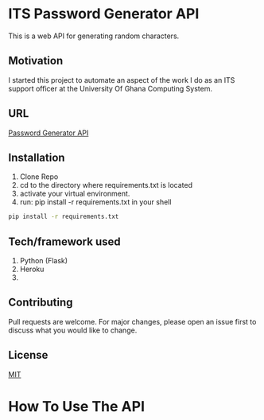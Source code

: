 # ITS Password Generator API

This is a web API for generating random characters.

## Motivation

I started this project to automate an aspect of the work I do as an ITS support officer at the University Of Ghana Computing System.

## URL

[Password Generator API](https://fierce-anchorage-76525.herokuapp.com)

## Installation

1. Clone Repo
2. cd to the directory where requirements.txt is located
3. activate your virtual environment.
4. run: pip install -r requirements.txt in your shell

```bash
pip install -r requirements.txt
```

## Tech/framework used

1. Python (Flask)
2. Heroku
3.

## Contributing

Pull requests are welcome. For major changes, please open an issue first to discuss what you would like to change.

## License

[MIT](https://choosealicense.com/licenses/mit/)

# How To Use The API
